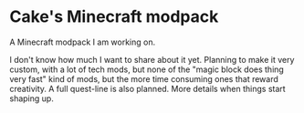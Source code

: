 # Cake's Minecraft modpack

A Minecraft modpack I am working on.

I don't know how much I want to share about it yet. Planning to make it very custom, with a lot of tech mods, but none of the "magic block does thing very fast" kind of mods, but the more time consuming ones that reward creativity. A full quest-line is also planned. More details when things start shaping up.
